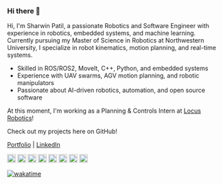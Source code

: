 ### Hi there 👋
Hi, I'm Sharwin Patil, a passionate Robotics and Software Engineer with experience in robotics, embedded systems, and machine learning. Currently pursuing my Master of Science in Robotics at Northwestern University, I specialize in robot kinematics, motion planning, and real-time systems.

- Skilled in ROS/ROS2, MoveIt, C++, Python, and embedded systems
- Experience with UAV swarms, AGV motion planning, and robotic manipulators
- Passionate about AI-driven robotics, automation, and open source software

At this moment, I'm working as a Planning & Controls Intern at [Locus Robotics](https://locusrobotics.com/)!

Check out my projects here on GitHub!

[Portfolio](https://www.sharwinpatil.info) | [LinkedIn](https://www.linkedin.com/in/sharwinpatil/)


<img src="https://img.shields.io/badge/ROS-22314E?style=flat-square&logo=ROS&logoColor=white" height="20"/> <img src="https://img.shields.io/badge/C-00599C?style=flat-square&logo=C&logoColor=white" height="20"/> <img src="https://img.shields.io/badge/C++-00599C?style=flat-square&logo=C%2B%2B&logoColor=white" height="20"/>  <img src="https://img.shields.io/badge/Python-3766AB?style=flat-square&logo=Python&logoColor=white" height="20"/> <img src="https://img.shields.io/badge/C%23-239120?style=flat-square&logo=C%23&logoColor=white" height="20"/> <img src="https://img.shields.io/badge/Java-007396?style=flat-square&logo=Java&logoColor=white" height="20"/> <img src="https://img.shields.io/badge/MATLAB-FF452F?style=flat-square&logo=Mathworks&logoColor=white" height="20"/>  <img src="https://img.shields.io/badge/SolidWorks-FF3333?style=flat-square&logo=Solidworks&logoColor=white" height="20"/> 

[![wakatime](https://wakatime.com/badge/user/b25c3469-3f3c-4aff-90ef-5723a788454c.svg)](https://wakatime.com/@b25c3469-3f3c-4aff-90ef-5723a788454c)
